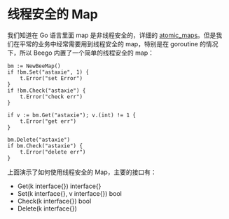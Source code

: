 # 线程安全的 Map

我们知道在 Go 语言里面 map 是非线程安全的，详细的 [atomic_maps](http://golang.org/doc/faq#atomic_maps)。但是我们在平常的业务中经常需要用到线程安全的 map，特别是在 goroutine 的情况下，所以 Beego 内置了一个简单的线程安全的 map：

	bm := NewBeeMap()
	if !bm.Set("astaxie", 1) {
		t.Error("set Error")
	}
	if !bm.Check("astaxie") {
		t.Error("check err")
	}
	
	if v := bm.Get("astaxie"); v.(int) != 1 {
		t.Error("get err")
	}
	
	bm.Delete("astaxie")
	if bm.Check("astaxie") {
		t.Error("delete err")
	}

上面演示了如何使用线程安全的 Map，主要的接口有：

- Get(k interface{}) interface{}
- Set(k interface{}, v interface{}) bool
- Check(k interface{}) bool
- Delete(k interface{})
